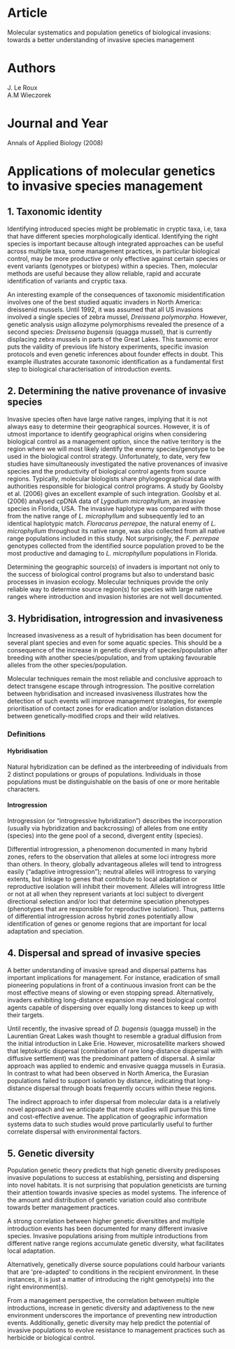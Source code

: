 # Article  
Molecular systematics and population genetics of biological invasions: towards a better understanding of invasive species management

# Authors  
J. Le Roux  
A.M Wieczorek  

# Journal and Year  
Annals of Applied Biology (2008)

# Applications of molecular genetics to invasive species management  

## 1. Taxonomic identity  
Identifying introduced species might be problematic in cryptic taxa, i.e, taxa that have different species morphologically identical. Identifying the right species is important because altough integrated approaches can be useful across multiple taxa, some management practices, in particular biological control, may be more productive or only effective against certain species or event variants (genotypes or biotypes) within a species. Then, molecular methods are useful because they allow reliable, rapid and accurate identification of variants and cryptic taxa.  

An interesting example of the consequences of taxonomic misidentification involves one of the best studied aquatic invaders in North America: dreissenid mussels. Until 1992, it was assumed that all US invasions involved a single species of zebra mussel, *Dreissena polymorpha*. However, genetic analysis usign allozyme polymorphisms revealed the presence of a second species: *Dreissena bugensis* (quagga mussel), that is currently displacing zebra mussels in parts of the Great Lakes. This taxnomic error puts the validity of previous life history experiments, specific invasion protocols and even genetic inferences about founder effects in doubt. This example illustrates accurate taxonomic identification as a fundamental first step to biological characterisation of introduction events.   

## 2. Determining the native provenance of invasive species  
Invasive species often have large native ranges, implying that it is not always easy to determine their geographical sources. However, it is of utmost importance to identify geographical origins when considering biological control as a management option, since the native territory is the region where we will most likely identify the enemy species/genotype to be used in the biological control strategy. Unfortunately, to date, very few studies have simultaneously investigated the native provenances of invasive species and the productivity of biological control agents from source regions. Typically, molecular biologists share phylogeographical data with authorities responsible for biological control programs. A study by Goolsby et al. (2006) gives an excellent example of such integration. Goolsby et al. (2006) analysed cpDNA data of *Lygodium microphyllum*, an invasive species in Florida, USA. The invasive haplotype was compared with those from the native range of *L. microphyllum* and subsequently led to an identical haplotypic match. *Floracarus perrepae*, the natural enemy of *L. microphyllum* throughout its native range, was also collected from all native range populations included in this study. Not surprisingly, the *F. perrepae* genotypes collected from the identified source population proved to be the most productive and damaging to *L. microphyllum* populations in Florida.

Determining the geographic source(s) of invaders is important not only to the success of biological control programs but also to understand basic processes in invasion ecology. Molecular techniques provide the only reliable way to determine source region(s) for species with large native ranges where introduction and invasion histories are not well documented. 

## 3. Hybridisation, introgression and invasiveness  
Increased invasiveness as a result of hybridisation has been document for several plant species and even for some aquatic species. This should be a consequence of the increase in genetic diversity of species/population after breeding with another species/population, and from uptaking favourable alleles from the other species/population.  

Molecular techniques remain the most reliable and conclusive approach to detect transgene escape through introgression. The positive correlation between hybridisation and increased invasiveness illustrates how the detection of such events will improve management strategies, for exemple prioritisation of contact zones for eradication and/or isolation distances between genetically-modified crops and their wild relatives. 

### Definitions  
#### Hybridisation  
Natural hybridization can be defined as the interbreeding of individuals from 2 distinct populations or groups of populations. Individuals in those populations must be distinguishable on the basis of one or more heritable characters.  
#### Introgression  
Introgression (or “introgressive hybridization”) describes the incorporation (usually via hybridization and backcrossing) of alleles from one entity (species) into the gene pool of a second, divergent entity (species).

Differential introgression, a phenomenon documented in many hybrid zones, refers to the observation that alleles at some loci introgress more than others. In theory, globally advantageous alleles will tend to introgress easily (“adaptive introgression”); neutral alleles will introgress to varying extents, but linkage to genes that contribute to local adaptation or reproductive isolation will inhibit their movement. Alleles will introgress little or not at all when they represent variants at loci subject to divergent directional selection and/or loci that determine speciation phenotypes (phenotypes that are responsible for reproductive isolation). Thus, patterns of differential introgression across hybrid zones potentially allow identification of genes or genome regions that are important for local adaptation and speciation.

## 4. Dispersal and spread of invasive species  
A better understanding of invasive spread and dispersal patterns has important implications for management. For instance, eradication of small pioneering populations in front of a continuous invasion front can be the most effective means of slowing or even stopping spread. Alternatively, invaders exhibiting long-distance expansion may need biological control agents capable of dispersing over equally long distances to keep up with their targets.  

Until recently, the invasive spread of *D. bugensis* (quagga mussel) in the Laurentian Great Lakes wash thought to resemble a gradual diffusion from the initial introduction in Lake Erie. However, microsatellite markers showed that leptokurtic dispersal (combination of rare long-distance dispersal with diffusive settlement) was the predominant pattern of dispersal. A similar approach was applied to endemic and envasive quagga mussels in Eurasia. In contrast to what had been observed in North America, the Eurasian populations failed to support isolation by distance, indicating that long-distance dispersal through boats frequently occurs within these regions. 

The indirect approach to infer dispersal from molecular data is a relatively novel approach and we anticipate that more studies will pursue this time and cost-effective avenue. The application of geographic information systems data to such studies would prove particularlly useful to further correlate dispersal with environmental factors.  

## 5. Genetic diversity  
Population genetic theory predicts that high genetic diversity predisposes invasive populations to success at establishing, persisting and dispersing into novel habitats. It is not surprising that population geneticists are turning their attention towards invasive species as model systems. The inference of the amount and distribution of genetic variation could also contribute towards better management practices. 

A strong correlation between higher genetic diversitites and multiple introduction events has been documented for many different invasive species. Invasive populations arising from multiple introductions from different native range regions accumulate genetic diversity, what facilitates local adaptation.  

Alternatively, genetically diverse source populations could harbour variants that are 'pre-adapted' to conditions in the recipient environment. In these instances, it is just a matter of introducing the right genotype(s) into the right environment(s).  

From a management perspective, the correlation between multiple introductions, increase in genetic diversity and adaptiveness to the new environment underscores the importance of preventing new introduction events. Additionally, genetic diversity may help predict the potential of invasive populations to evolve resistance to management practices such as herbicide or biological control.    
